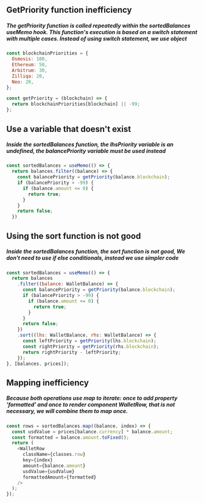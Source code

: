 ## GetPriority function inefficiency

##### The getPriority function is called repeatedly within the sortedBalances useMemo hook. This function's execution is based on a switch statement with multiple cases. Instead of using switch statement, we use object

```javascript
const blockchainPriorities = {
  Osmosis: 100,
  Ethereum: 50,
  Arbitrum: 30,
  Zilliqa: 20,
  Neo: 20,
};

const getPriority = (blockchain) => {
  return blockchainPriorities[blockchain] || -99;
};
```

## Use a variable that doesn't exist

##### Inside the sortedBalances function, the lhsPriority variable is an undefined, the balancePriority variable must be used instead

```javascript
const sortedBalances = useMemo(() => {
  return balances.filter((balance) => {
    const balancePriority = getPriority(balance.blockchain);
    if (balancePriority > -99) {
      if (balance.amount <= 0) {
        return true;
      }
    }
    return false;
  })
```

## Using the sort function is not good

##### Inside the sortedBalances function, the sort function is not good, We don't need to use if else conditionals, instead we use simpler code

```javascript
const sortedBalances = useMemo(() => {
  return balances
    .filter((balance: WalletBalance) => {
      const balancePriority = getPriority(balance.blockchain);
      if (balancePriority > -99) {
        if (balance.amount <= 0) {
          return true;
        }
      }
      return false;
    })
    .sort((lhs: WalletBalance, rhs: WalletBalance) => {
      const leftPriority = getPriority(lhs.blockchain);
      const rightPriority = getPriority(rhs.blockchain);
      return rightPriority - leftPriority;
    });
}, [balances, prices]);
```

## Mapping inefficiency

##### Because both operations use map to iterate: once to add property 'formatted' and once to render component WalletRow, that is not necessary, we will combine them to map once.

```javascript
const rows = sortedBalances.map((balance, index) => {
  const usdValue = prices[balance.currency] * balance.amount;
  const formatted = balance.amount.toFixed();
  return (
    <WalletRow
      className={classes.row}
      key={index}
      amount={balance.amount}
      usdValue={usdValue}
      formattedAmount={formatted}
    />
  );
});
```
